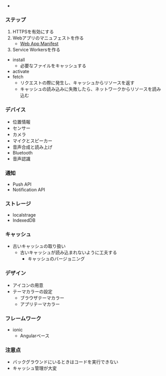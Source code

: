 * [](https://www.webprofessional.jp/retrofit-your-website-as-a-progressive-web-app/undefined)
### ステップ
1. HTTPSを有効にする
2. Webアプリのマニュフェストを作る
	* [Web App Manifest](https://developer.mozilla.org/en-US/docs/Web/Manifest)
3. Service Workersを作る
* install
	- 必要なファイルをキャッシュする
* activate
* fetch
	- リクエストの際に発生し、キャッシュからリソースを返す
	- キャッシュの読み込みに失敗したら、ネットワークからリソースを読み込む
### デバイス
* 位置情報
* センサー
* カメラ
* マイクとスピーカー
* 音声合成と読み上げ
* Bluetooth
* 音声認識
### 通知
* Push API
* Notification API
### ストレージ
* localstrage
* IndexedDB
### キャッシュ
* 古いキャッシュの取り扱い
	- 古いキャッシュが読み込まれないように工夫する
		+ キャッシュのバージョニング
### デザイン
* アイコンの用意
* テーマカラーの設定
	- ブラウザテーマカラー
	- アプリテーマカラー
### フレームワーク
* ionic
	- Angularベース
### 注意点
* バックグラウンドにいるときはコードを実行できない
* キャッシュ管理が大変


